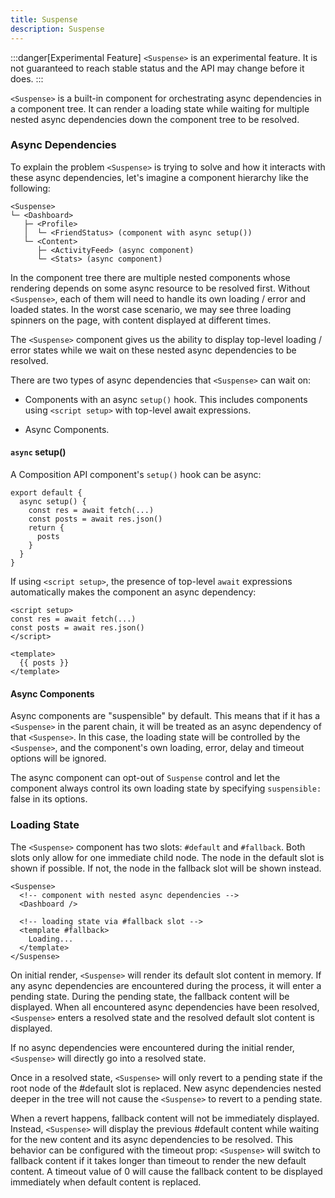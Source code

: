 ```yaml
---
title: Suspense
description: Suspense
---
```


:::danger[Experimental Feature]
`<Suspense>` is an experimental feature. It is not guaranteed to reach stable status and the API may change before it does.
:::

`<Suspense>` is a built-in component for orchestrating async dependencies in a component tree. It can render a loading state while waiting for multiple nested async dependencies down the component tree to be resolved.

### Async Dependencies​
To explain the problem `<Suspense>` is trying to solve and how it interacts with these async dependencies, let's imagine a component hierarchy like the following:

```
<Suspense>
└─ <Dashboard>
   ├─ <Profile>
   │  └─ <FriendStatus> (component with async setup())
   └─ <Content>
      ├─ <ActivityFeed> (async component)
      └─ <Stats> (async component)
```

In the component tree there are multiple nested components whose rendering depends on some async resource to be resolved first. Without `<Suspense>`, each of them will need to handle its own loading / error and loaded states. In the worst case scenario, we may see three loading spinners on the page, with content displayed at different times.

The `<Suspense>` component gives us the ability to display top-level loading / error states while we wait on these nested async dependencies to be resolved.

There are two types of async dependencies that `<Suspense>` can wait on:

- Components with an async `setup()` hook. This includes components using `<script setup>` with top-level await expressions.

- Async Components.

#### `async` setup()​
A Composition API component's `setup()` hook can be async:

```
export default {
  async setup() {
    const res = await fetch(...)
    const posts = await res.json()
    return {
      posts
    }
  }
}
```
If using `<script setup>`, the presence of top-level `await` expressions automatically makes the component an async dependency:

```
<script setup>
const res = await fetch(...)
const posts = await res.json()
</script>

<template>
  {{ posts }}
</template>
```

#### Async Components​
Async components are "suspensible" by default. This means that if it has a `<Suspense>` in the parent chain, it will be treated as an async dependency of that `<Suspense>`. In this case, the loading state will be controlled by the `<Suspense>`, and the component's own loading, error, delay and timeout options will be ignored.

The async component can opt-out of `Suspense` control and let the component always control its own loading state by specifying `suspensible:` false in its options.

### Loading State​
The `<Suspense>` component has two slots: `#default` and `#fallback`. Both slots only allow for one immediate child node. The node in the default slot is shown if possible. If not, the node in the fallback slot will be shown instead.

```
<Suspense>
  <!-- component with nested async dependencies -->
  <Dashboard />

  <!-- loading state via #fallback slot -->
  <template #fallback>
    Loading...
  </template>
</Suspense>
```

On initial render, `<Suspense>` will render its default slot content in memory. If any async dependencies are encountered during the process, it will enter a pending state. During the pending state, the fallback content will be displayed. When all encountered async dependencies have been resolved, `<Suspense>` enters a resolved state and the resolved default slot content is displayed.

If no async dependencies were encountered during the initial render, `<Suspense>` will directly go into a resolved state.

Once in a resolved state, `<Suspense>` will only revert to a pending state if the root node of the #default slot is replaced. New async dependencies nested deeper in the tree will not cause the `<Suspense>` to revert to a pending state.

When a revert happens, fallback content will not be immediately displayed. Instead, `<Suspense>` will display the previous #default content while waiting for the new content and its async dependencies to be resolved. This behavior can be configured with the timeout prop: `<Suspense>` will switch to fallback content if it takes longer than timeout to render the new default content. A timeout value of 0 will cause the fallback content to be displayed immediately when default content is replaced.
